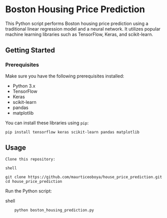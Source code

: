 # Boston Housing Price Prediction

This Python script performs Boston housing price prediction using a traditional linear regression model and a neural network. It utilizes popular machine learning libraries such as TensorFlow, Keras, and scikit-learn.

## Getting Started

### Prerequisites

Make sure you have the following prerequisites installed:

- Python 3.x
- TensorFlow
- Keras
- scikit-learn
- pandas
- matplotlib

You can install these libraries using `pip`:

```shell
pip install tensorflow keras scikit-learn pandas matplotlib
```
## Usage

    Clone this repository:

    shell
```
git clone https://github.com/maurticeoboya/house_price_prediction.git
cd house_price_prediction
```
Run the Python script:

shell
```
    python boston_housing_prediction.py
```
